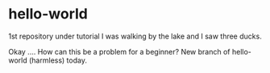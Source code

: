 # hello-world
1st repository under tutorial
I was walking by the lake and I saw three ducks.

Okay .... How can this be a problem for a beginner?
New branch of hello-world (harmless)  today.

